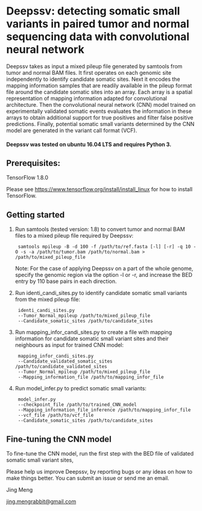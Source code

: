 # Deepssv: detecting somatic small variants in paired tumor and normal sequencing data with convolutional neural network

Deepssv takes as input a mixed pileup file generated by samtools from tumor and normal BAM files. It first operates on each genomic site independently to identify candidate somatic sites. Next it encodes the mapping information samples that are readily available in the pileup format file around the candidate somatic sites into an array. Each array is a spatial representation of mapping information adapted for convolutional architecture. Then the convolutional neural network (CNN) model trained on experimentally validated somatic events evaluates the information in these arrays to obtain additional support for true positives and filter false positive predictions. Finally, potential somatic small variants determined by the CNN model are generated in the variant call format (VCF). 


#### Deepssv was tested on ubuntu 16.04 LTS and requires Python 3.

## Prerequisites:

TensorFlow 1.8.0

Please see https://www.tensorflow.org/install/install_linux for how to install TensorFlow.


## Getting started

1. Run samtools (tested version: 1.8) to convert tumor and normal BAM files to a mixed pileup file required by Deepssv:

        samtools mpileup -B -d 100 -f /path/to/ref.fasta [-l] [-r] -q 10 -O -s -a /path/to/tumor.bam /path/to/normal.bam > /path/to/mixed_pileup_file

   Note: For the case of applying Deepssv on a part of the whole genome, specify the genomic region via the option -l or -r, and increase the BED entry by 110 base pairs in each direction.

2. Run identi_candi_sites.py to identify candidate somatic small variants from the mixed pileup file:

        identi_candi_sites.py
        --Tumor_Normal_mpileup /path/to/mixed_pileup_file
        --Candidate_somatic_sites /path/to/candidate_sites

3. Run mapping_infor_candi_sites.py to create a file with mapping information for candidate somatic small variant sites and their neighbours as input for trained CNN model:

        mapping_infor_candi_sites.py
        --Candidate_validated_somatic_sites /path/to/candidate_validated_sites
        --Tumor_Normal_mpileup /path/to/mixed_pileup_file
        --Mapping_information_file /path/to/mapping_infor_file

4. Run model_infer.py to predict somatic small variants:

        model_infer.py
        --checkpoint_file /path/to/trained_CNN_model
        --Mapping_information_file_inference /path/to/mapping_infor_file
        --vcf_file /path/to/vcf_file
        --Candidate_somatic_sites /path/to/candidate_sites
        
## Fine-tuning the CNN model
To fine-tune the CNN model, run the first step with the BED file of validated somatic small variant sites, 
  
   
Please help us improve Deepssv, by reporting bugs or any ideas on how to make things better. You can submit an issue or send me an email.

Jing Meng        

jing.mengrabbit@gmail.com
